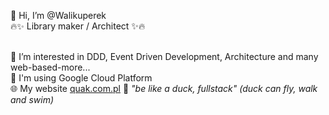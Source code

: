 👋 Hi, I’m @Walikuperek<br />
🔥✨ Library maker / Architect ✨🔥
<br />
<br />

👀 I’m interested in DDD, Event Driven Development, Architecture and many web-based-more...<br />
🌱 I'm using Google Cloud Platform<br />
🌐 My website <a href="https://quak.com.pl">quak.com.pl</a>
🦆 <em>"be like a duck, fullstack" (duck can fly, walk and swim)</em>

<!---
Walikuperek/Walikuperek is a ✨ special ✨ repository because its `README.md` (this file) appears on your GitHub profile.
You can click the Preview link to take a look at your changes.
--->
